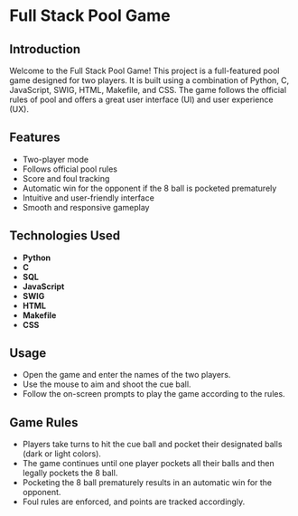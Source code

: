 # Full Stack Pool Game

## Introduction

Welcome to the Full Stack Pool Game! This project is a full-featured pool game designed for two players. It is built using a combination of Python, C, JavaScript, SWIG, HTML, Makefile, and CSS. The game follows the official rules of pool and offers a great user interface (UI) and user experience (UX).

## Features

- Two-player mode
- Follows official pool rules
- Score and foul tracking
- Automatic win for the opponent if the 8 ball is pocketed prematurely
- Intuitive and user-friendly interface
- Smooth and responsive gameplay

## Technologies Used

- **Python**
- **C**
- **SQL**
- **JavaScript**
- **SWIG**
- **HTML**
- **Makefile**
- **CSS**

## Usage
- Open the game and enter the names of the two players.
- Use the mouse to aim and shoot the cue ball.
- Follow the on-screen prompts to play the game according to the rules.
  
## Game Rules
- Players take turns to hit the cue ball and pocket their designated balls (dark or light colors).
- The game continues until one player pockets all their balls and then legally pockets the 8 ball.
- Pocketing the 8 ball prematurely results in an automatic win for the opponent.
- Foul rules are enforced, and points are tracked accordingly.
